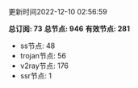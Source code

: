 更新时间2022-12-10 02:56:59

**总订阅: 73**
**总节点: 946**
**有效节点: 281**
- ss节点: 48
- trojan节点: 56
- v2ray节点: 176
- ssr节点: 1
